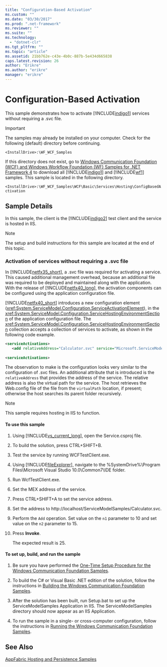 ```yaml
---
title: "Configuration-Based Activation"
ms.custom: ""
ms.date: "03/30/2017"
ms.prod: ".net-framework"
ms.reviewer: ""
ms.suite: ""
ms.technology: 
  - "dotnet-clr"
ms.tgt_pltfrm: ""
ms.topic: "article"
ms.assetid: 21bb762e-c43e-4b0c-887b-5e434d665838
caps.latest.revision: 26
author: "Erikre"
ms.author: "erikre"
manager: "erikre"
---
```

# Configuration-Based Activation
This sample demonstrates how to activate [!INCLUDE[indigo1](../../../../includes/indigo1-md.md)] services without requiring a .svc file.  
  
> [!IMPORTANT]
>  The samples may already be installed on your computer. Check for the following (default) directory before continuing.  
>   
>  `<InstallDrive>:\WF_WCF_Samples`  
>   
>  If this directory does not exist, go to [Windows Communication Foundation (WCF) and Windows Workflow Foundation (WF) Samples for .NET Framework 4](http://go.microsoft.com/fwlink/?LinkId=150780) to download all [!INCLUDE[indigo1](../../../../includes/indigo1-md.md)] and [!INCLUDE[wf1](../../../../includes/wf1-md.md)] samples. This sample is located in the following directory.  
>   
>  `<InstallDrive>:\WF_WCF_Samples\WCF\Basic\Services\Hosting\ConfigBasedActivation`  
  
## Sample Details  
 In this sample, the client is the [!INCLUDE[indigo2](../../../../includes/indigo2-md.md)] test client and the service is hosted in IIS.  
  
> [!NOTE]
>  The setup and build instructions for this sample are located at the end of this topic.  
  
### Activation of services without requiring a .svc file  
 In [!INCLUDE[netfx35_short](../../../../includes/netfx35-short-md.md)], a .svc file was required for activating a service. This caused additional management overhead, because an additional file was required to be deployed and maintained along with the application. With the release of [!INCLUDE[netfx40_long](../../../../includes/netfx40-long-md.md)], the activation components can be configured using the application configuration file.  
  
 [!INCLUDE[netfx40_short](../../../../includes/netfx40-short-md.md)] introduces a new configuration element (<xref:System.ServiceModel.Configuration.ServiceActivationElement>), in the <xref:System.ServiceModel.Configuration.ServiceHostingEnvironmentSection> of the application configuration file. The <xref:System.ServiceModel.Configuration.ServiceHostingEnvironmentSection> collection accepts a collection of services to activate, as shown in the following code example.  
  
```xml  
<serviceActivations>  
   <add relativeAddress="Calculator.svc" service="Microsoft.ServiceModel.Samples.CalculatorService" />  
  
<serviceActivations>  
```  
  
 The observation to make is the configuration looks very similar to the configuration of .svc files. An additional attribute that is introduced is the `relativeAddress` that provides the address of the service. The relative address is also the virtual path for the service. The host retrieves the Web.config file of the file from the `virtualPath` location, if present; otherwise the host searches its parent folder recursively.  
  
> [!NOTE]
>  This sample requires hosting in IIS to function.  
  
#### To use this sample  
  
1.  Using [!INCLUDE[vs_current_long](../../../../includes/vs-current-long-md.md)], open the Service.csproj file.  
  
2.  To build the solution, press CTRL+SHIFT+B.  
  
3.  Test the service by running WCFTestClient.exe.  
  
4.  Using [!INCLUDE[fileExplorer](../../../../includes/fileexplorer-md.md)], navigate to the %SystemDrive%\Program Files\Microsoft Visual Studio 10.0\Common7\IDE folder.  
  
5.  Run WcfTestClient.exe.  
  
6.  Set the MEX address of the service.  
  
7.  Press CTRL+SHIFT+A to set the service address.  
  
8.  Set the address to http://localhost/ServiceModelSamples/Calculator.svc.  
  
9. Perform the `Add` operation. Set value on the `n1` parameter to 10 and set value on the `n2` parameter to 15.  
  
10. Press **Invoke**.  
  
     The expected result is 25.  
  
#### To set up, build, and run the sample  
  
1.  Be sure you have performed the [One-Time Setup Procedure for the Windows Communication Foundation Samples](../../../../docs/framework/wcf/samples/one-time-setup-procedure-for-the-wcf-samples.md).  
  
2.  To build the C# or Visual Basic .NET edition of the solution, follow the instructions in [Building the Windows Communication Foundation Samples](../../../../docs/framework/wcf/samples/building-the-samples.md).  
  
3.  After the solution has been built, run Setup.bat to set up the ServiceModelSamples Application in IIS. The ServiceModelSamples directory should now appear as an IIS Application.  
  
4.  To run the sample in a single- or cross-computer configuration, follow the instructions in [Running the Windows Communication Foundation Samples](../../../../docs/framework/wcf/samples/running-the-samples.md).  
  
## See Also  
 [AppFabric Hosting and Persistence Samples](http://go.microsoft.com/fwlink/?LinkId=193961)
